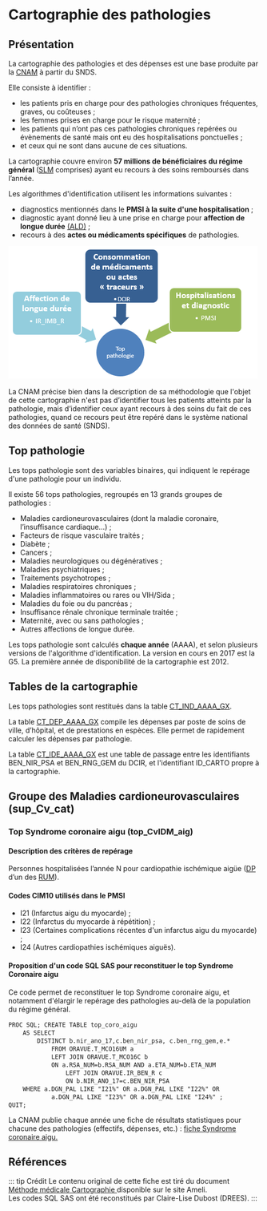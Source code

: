 # Cartographie des pathologies
<!-- SPDX-License-Identifier: MPL-2.0 -->

## Présentation

La cartographie des pathologies et des dépenses est une base produite par la [CNAM](../glossaire/Cnam.md) à partir du SNDS.

Elle consiste à identifier :
* les patients pris en charge pour des pathologies chroniques fréquentes, graves, ou coûteuses ;
* les femmes prises en charge pour le risque maternité ;
* les patients qui n’ont pas ces pathologies chroniques repérées ou évènements de santé mais ont eu des hospitalisations ponctuelles ;
* et ceux qui ne sont dans aucune de ces situations.

La cartographie couvre environ **57 millions de bénéficiaires du régime général** ([SLM](../glossaire/SLM.md) comprises) ayant eu recours à des soins remboursés dans l’année. 

Les algorithmes d'identification utilisent les informations suivantes :
* diagnostics mentionnés dans le **PMSI à la suite d'une hospitalisation** ;
* diagnostic ayant donné lieu à une prise en charge pour **affection de longue durée** [(ALD)](../fiches/beneficiaires_ald.md) ;
* recours à des **actes ou médicaments spécifiques** de pathologies.

![Sources de données des top pathologies](../files/DREES/2019-06_DREES_Cartographie-des-pathologies/top_patho_construction.png)

La CNAM précise bien dans la description de sa méthodologie que l'objet de cette cartographie n'est pas d’identifier tous les patients atteints par la pathologie, mais d’identifier ceux ayant recours à des soins du fait de ces pathologies, quand ce recours peut être repéré dans le système national des données de santé (SNDS).

## Top pathologie

Les tops pathologie sont des variables binaires, qui indiquent le repérage d'une pathologie pour un individu.

Il existe 56 tops pathologies, regroupés en 13 grands groupes de pathologies :
* Maladies cardioneurovasculaires (dont la maladie coronaire, l’insuffisance cardiaque…) ;  
* Facteurs de risque vasculaire traités ;  
* Diabète ;  
* Cancers ;  
* Maladies neurologiques ou dégénératives ;  
* Maladies psychiatriques ;  
* Traitements psychotropes ;  
* Maladies respiratoires chroniques ;  
* Maladies inflammatoires ou rares ou VIH/Sida ;  
* Maladies du foie ou du pancréas ;  
* Insuffisance rénale chronique terminale traitée ;  
* Maternité, avec ou sans pathologies ;  
* Autres affections de longue durée. 

Les tops pathologie sont calculés **chaque année** (AAAA), et selon plusieurs versions de l'algorithme d'identification. La version en cours en 2017 est la G5. La première année de disponibilité de la cartographie est 2012.

## Tables de la cartographie

Les tops pathologies sont restitués dans la table [CT_IND_AAAA_GX](../tables/CARTOGRAPHIE_PATHOLOGIES/CT_IND_AAAA_GN.md). 

La table [CT_DEP_AAAA_GX](../tables/CARTOGRAPHIE_PATHOLOGIES/CT_DEP_AAAA_GN.md) compile les dépenses par poste de soins de ville, d’hôpital, et de prestations en espèces. Elle permet de rapidement calculer les dépenses par pathologie.
 
La table [CT_IDE_AAAA_GX](../tables/CARTOGRAPHIE_PATHOLOGIES/CT_IDE_AAAA_GN.md) est une table de passage entre les identifiants BEN_NIR_PSA et BEN_RNG_GEM du DCIR, et l'identifiant ID_CARTO propre à la cartographie.

## Groupe des Maladies cardioneurovasculaires (sup_Cv_cat)
### Top Syndrome coronaire aigu (top_CvIDM_aig)
#### Description des critères de repérage

Personnes hospitalisées l’année N pour cardiopathie ischémique aigüe ([DP](../glossaire/DP.md) d’un des [RUM](../glossaire/RUM.md)).   

#### Codes CIM10 utilisés dans le PMSI

* I21 (Infarctus aigu du myocarde) ;
* I22 (Infarctus du myocarde à répétition) ;
* I23 (Certaines complications récentes d'un infarctus aigu du myocarde) ;
* I24 (Autres cardiopathies ischémiques aiguës).
 

#### Proposition d'un code SQL SAS pour reconstituer le top Syndrome Coronaire aigu
Ce code permet de reconstituer le top Syndrome coronaire aigu, et notamment d'élargir le repérage des pathologies au-delà de la population du régime général.

```sas
PROC SQL; CREATE TABLE top_coro_aigu 
    AS SELECT 
        DISTINCT b.nir_ano_17,c.ben_nir_psa, c.ben_rng_gem,e.*
            FROM ORAVUE.T_MCO16UM a
            LEFT JOIN ORAVUE.T_MCO16C b
            ON a.RSA_NUM=b.RSA_NUM AND a.ETA_NUM=b.ETA_NUM
                LEFT JOIN ORAVUE.IR_BEN_R c
                ON b.NIR_ANO_17=c.BEN_NIR_PSA
    WHERE a.DGN_PAL LIKE "I21%" OR a.DGN_PAL LIKE "I22%" OR
            a.DGN_PAL LIKE "I23%" OR a.DGN_PAL LIKE "I24%" ;
QUIT;

```
La CNAM publie chaque année une fiche de résultats statistiques pour chacune des pathologies (effectifs, dépenses, etc.) : 
[fiche Syndrome coronaire aigu.](https://www.ameli.fr/fileadmin/user_upload/documents/Syndrome_coronaire_aigu.pdf)

## Références

::: tip Crédit
Le contenu original de cette fiche est tiré du document [Méthode médicale Cartographie ](https://www.ameli.fr/fileadmin/user_upload/documents/Methode_medicale_Cartographie.pdf) disponible sur le site Ameli.  
Les codes SQL SAS ont été reconstitués par Claire-Lise Dubost (DREES).
:::
